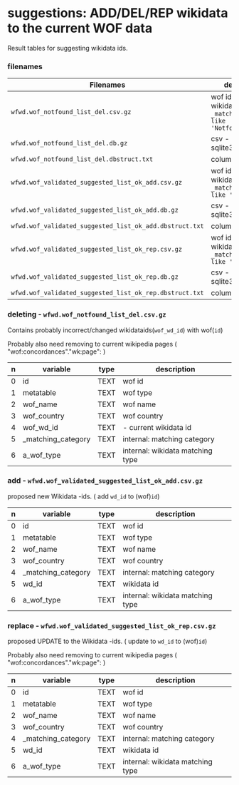 # suggestions:  ADD/DEL/REP wikidata to the current WOF data

Result tables for suggesting wikidata ids.





### filenames

Filenames |  description |
--------------------------| ----  |
`wfwd.wof_notfound_list_del.csv.gz`     | wof id + old wikidataid  :  ` where _matching_category like 'Notfound:DEL%'` |
`wfwd.wof_notfound_list_del.db.gz`      |	csv - converted to sqlite3 |
`wfwd.wof_notfound_list_del.dbstruct.txt` |  columns |
`wfwd.wof_validated_suggested_list_ok_add.csv.gz`  | wof id + new wikidataid  : `where _matching_category like 'OK-ADD:%' `  |
`wfwd.wof_validated_suggested_list_ok_add.db.gz` | csv - converted to sqlite3  |
`wfwd.wof_validated_suggested_list_ok_add.dbstruct.txt` | columns|
`wfwd.wof_validated_suggested_list_ok_rep.csv.gz` | wof id + new wikidataid  : `where  _matching_category like 'OK-REP:%' `|
`wfwd.wof_validated_suggested_list_ok_rep.db.gz` | csv - converted to sqlite3  |
`wfwd.wof_validated_suggested_list_ok_rep.dbstruct.txt` | columns|


### deleting - `wfwd.wof_notfound_list_del.csv.gz` 

Contains probably incorrect/changed wikidataids(`wof_wd_id`) with wof(`id`)  

Probably also need removing to current wikipedia pages ( "wof:concordances"."wk:page":  )

n|variable|type|description|
-|--------|----|------|
0|id|TEXT|  wof id
1|metatable|TEXT| wof type
2|wof_name|TEXT| wof name
3|wof_country|TEXT| wof country
4|wof_wd_id| TEXT |- current wikidata id
5|_matching_category|TEXT| internal: matching category
6|a_wof_type|TEXT| internal: wikidata matching type


### add - `wfwd.wof_validated_suggested_list_ok_add.csv.gz` 

proposed new Wikidata -ids.   ( add `wd_id` to (wof)`id`)

n|variable|type|description|
-|--------|----|------|
0|id|TEXT|  wof id
1|metatable|TEXT| wof type
2|wof_name|TEXT| wof name
3|wof_country|TEXT| wof country
4|_matching_category|TEXT| internal: matching category
5|wd_id|TEXT|  wikidata id
6|a_wof_type|TEXT| internal: wikidata matching type


### replace - `wfwd.wof_validated_suggested_list_ok_rep.csv.gz`

proposed UPDATE to the Wikidata -ids.   ( update to `wd_id` to (wof)`id`)

Probably also need removing to current wikipedia pages ( "wof:concordances"."wk:page":  )

n|variable|type|description|
-|--------|----|------|
0|id|TEXT|  wof id
1|metatable|TEXT| wof type
2|wof_name|TEXT| wof name
3|wof_country|TEXT| wof country
4|_matching_category|TEXT| internal: matching category
5|wd_id|TEXT|  wikidata id
6|a_wof_type|TEXT| internal: wikidata matching type

